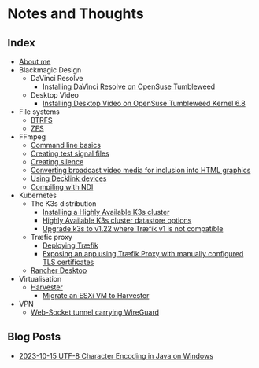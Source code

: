 # Notes and Thoughts

## Index

- [About me](about_me)
- Blackmagic Design
  - DaVinci Resolve
    - [Installing DaVinci Resolve on OpenSuse Tumbleweed](BlackmagicDesign/DaVinci_Resolve/install_DaVinciResolve_on_OpenSuse_Tumbleweed)
  - Desktop Video
    - [Installing Desktop Video on OpenSuse Tumbleweed Kernel 6.8](BlackmagicDesign/Desktop_Video/install_Desktop_Video_on_OpenSuse_Tumbleweed_Kernel_6.8)
- File systems
  - [BTRFS](filesystems/btrfs)
  - [ZFS](filesystems/zfs)
- FFmpeg
  - [Command line basics](FFmpeg/command_line_basics)
  - [Creating test signal files](FFmpeg/creating_test_signal_files)
  - [Creating silence](FFmpeg/creating_silence)
  - [Converting broadcast video media for inclusion into HTML graphics](FFmpeg/broadcast_media_to_webm)
  - [Using Decklink devices](FFmpeg/using_decklink_devices)
  - [Compiling with NDI](FFmpeg/compiling_with_NDI)
- Kubernetes
  - The K3s distribution
    - [Installing a Highly Available K3s cluster](kubernetes/k3s/deploying_ha_cluster)
    - [Highly Available K3s cluster datastore options](kubernetes/k3s/cluster_database_options)
    - [Upgrade k3s to v1.22 where Træfik v1 is not compatible](kubernetes/k3s/upgrading_k3s_to_1.22+)
  - Træfic proxy
    - [Deploying Træfik](kubernetes/traefik/traefik_deployment_and_patching)
    - [Exposing an app using Træfik Proxy with manually configured TLS certificates](kubernetes/traefik/traefik_with_manual_certificates)
  - [Rancher Desktop](kubernetes/rancher_desktop/index)
- Virtualisation
  - [Harvester](virtualisation/harvester/index)
    - [Migrate an ESXi VM to Harvester](virtualisation/harvester/migrate_esxi_to_harvester)
- VPN
  - [Web-Socket tunnel carrying WireGuard](VPN/wstunnel_wireguard)

## Blog Posts

- [2023-10-15 UTF-8 Character Encoding in Java on Windows](programming/java/utf8_character_encoding_windows/index)
